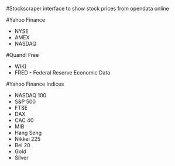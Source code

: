 #Stockscraper
interface to show stock prices from opendata online

#Yahoo Finance
- NYSE
- AMEX
- NASDAQ

#Quandl Free
- WIKI
- FRED - Federal Reserve Economic Data

#Yahoo Finance Indices
- NASDAQ 100
- S&P 500
- FTSE
- DAX
- CAC 40
- MIB
- Hang Seng
- Nikkei 225
- Bel 20
- Gold
- Silver
